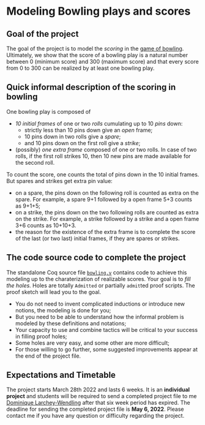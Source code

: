 # Modeling Bowling plays and scores

## Goal of the project

The goal of the project is to model the _scoring_ in the [game of
bowling](https://fr.wikipedia.org/wiki/Bowling).
Ultimately, we show that the score of a bowling play is a natural number
between 0 (minimum score) and 300 (maximum score) and that every score 
from 0 to 300 can be realized by at least one bowling play.

## Quick informal description of the scoring in bowling

One bowling play is composed of 
* _10 initial frames_ of one or two _rolls_ cumulating up to 10 _pins_ down:
  - strictly less than 10 pins down give an _open_ frame;
  - 10 pins down in two rolls give a _spare_;
  - and 10 pins down on the first roll give a _strike_; 
* (possibly) _one extra frame_ composed of one or two rolls. 
  In case of two rolls, if the first roll strikes 10, then 
  10 new pins are made available for the second roll.

To count the score, one counts the total of pins down in the
10 initial frames. But spares and strikes get extra pin value:
* on a spare, the pins down on the following roll is counted 
  as extra on the spare. For example, a spare 9+1 followed
  by a open frame 5+3 counts as 9+1+5;
* on a strike, the pins down on the two following rolls are
  counted as extra on the strike. For example, a strike followed
  by a strike and a open frame 3+6 counts as 10+10+3.
* the reason for the existence of the extra frame is to complete the score of
  the last (or two last) initial frames, if they are spares 
  or strikes.

## The code source code to complete the project

The standalone Coq source file [`bowling.v`](bowling.v) contains
code to achieve this modeling up to the charaterization of realizable
scores. Your goal is to _fill the holes._
Holes are totally `Admitted` or partially `admit`ted proof scripts.
The proof sketch will lead you to the goal. 

* You do not need to invent complicated inductions or introduce 
  new notions, the modeling is done for you; 
* But you need to be able to understand how the informal problem
  is modeled by these definitions and notations; 
* Your capacity to use and combine tactics will be critical
  to your success in filling proof holes;
* Some holes are very easy, and some other are more difficult;
* For those willing to go further, some suggested improvements 
  appear at the end of the project file.

## Expectations and Timetable

The project starts March 28th 2022 and lasts 6 weeks. It is an 
**individual project** and students will be required to send a 
completed project file to me [Dominique Larchey-Wendling](mailto:larchey@loria.fr) 
after that six week period has expired. The deadline for sending the
completed project file is **May 6, 2022**. Please contact me if you have 
any question or difficulty regarding the project.
